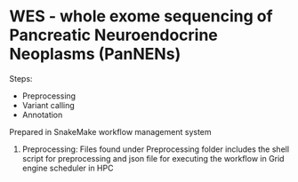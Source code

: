# WES - whole exome sequencing of Pancreatic Neuroendocrine Neoplasms (PanNENs)
Steps:
* Preprocessing
* Variant calling
* Annotation

Prepared in SnakeMake workflow management system

1. Preprocessing:
Files found under Preprocessing folder includes the shell script for preprocessing and json file for executing the workflow in Grid engine scheduler in HPC


 
